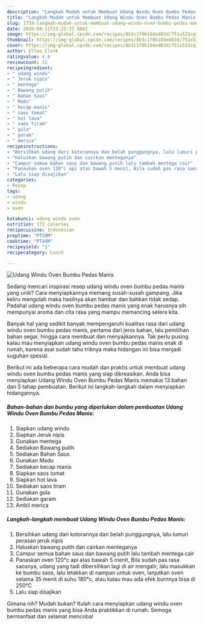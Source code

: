 ```yaml
---
description: "Langkah Mudah untuk Membuat Udang Windu Oven Bumbu Pedas Manis Anti Gagal"
title: "Langkah Mudah untuk Membuat Udang Windu Oven Bumbu Pedas Manis Anti Gagal"
slug: 1739-langkah-mudah-untuk-membuat-udang-windu-oven-bumbu-pedas-manis-anti-gagal
date: 2020-08-11T23:22:27.886Z
image: https://img-global.cpcdn.com/recipes/8b3c1f0b184ed83d/751x532cq70/udang-windu-oven-bumbu-pedas-manis-foto-resep-utama.jpg
thumbnail: https://img-global.cpcdn.com/recipes/8b3c1f0b184ed83d/751x532cq70/udang-windu-oven-bumbu-pedas-manis-foto-resep-utama.jpg
cover: https://img-global.cpcdn.com/recipes/8b3c1f0b184ed83d/751x532cq70/udang-windu-oven-bumbu-pedas-manis-foto-resep-utama.jpg
author: Ellen Clark
ratingvalue: 4.8
reviewcount: 12
recipeingredient:
- " udang windu"
- " Jeruk nipis"
- " mentega"
- " Bawang putih"
- " Bahan Saus"
- " Madu"
- " kecap manis"
- " saos tomat"
- " hot lava"
- " saos tiram"
- " gula"
- " garam"
- " merica"
recipeinstructions:
- "Bersihkan udang dari kotorannya dan belah punggungnya, lalu lumuri perasan jeruk nipis"
- "Haluskan bawang putih dan cairkan menteganya"
- "Campur semua bahan saus dan bawang putih lalu tambah mentega cair"
- "Panaskan oven 120°c api atas bawah 5 menit, Bila sudah pas rasa saosnya, udang yang tadi dibersihkan lagi di air mengalir, lalu masukkan ke bumbu saos, lalu letakkan di nampan untuk oven, lanjutkan oven selama 35 menit di suhu 180°c, atau kalau mau ada efek burnnya bisa di 250°C"
- "Lalu siap disajikan"
categories:
- Resep
tags:
- udang
- windu
- oven

katakunci: udang windu oven 
nutrition: 172 calories
recipecuisine: Indonesian
preptime: "PT39M"
cooktime: "PT44M"
recipeyield: "1"
recipecategory: Lunch

---
```



![Udang Windu Oven Bumbu Pedas Manis](https://img-global.cpcdn.com/recipes/8b3c1f0b184ed83d/751x532cq70/udang-windu-oven-bumbu-pedas-manis-foto-resep-utama.jpg)

Sedang mencari inspirasi resep udang windu oven bumbu pedas manis yang unik? Cara menyiapkannya memang susah-susah gampang. Jika keliru mengolah maka hasilnya akan hambar dan bahkan tidak sedap. Padahal udang windu oven bumbu pedas manis yang enak harusnya sih mempunyai aroma dan cita rasa yang mampu memancing selera kita.

Banyak hal yang sedikit banyak mempengaruhi kualitas rasa dari udang windu oven bumbu pedas manis, pertama dari jenis bahan, lalu pemilihan bahan segar, hingga cara membuat dan menyajikannya. Tak perlu pusing kalau mau menyiapkan udang windu oven bumbu pedas manis enak di rumah, karena asal sudah tahu triknya maka hidangan ini bisa menjadi suguhan spesial.




Berikut ini ada beberapa cara mudah dan praktis untuk membuat udang windu oven bumbu pedas manis yang siap dikreasikan. Anda bisa menyiapkan Udang Windu Oven Bumbu Pedas Manis memakai 13 bahan dan 5 tahap pembuatan. Berikut ini langkah-langkah dalam menyiapkan hidangannya.

<!--inarticleads1-->

##### Bahan-bahan dan bumbu yang diperlukan dalam pembuatan Udang Windu Oven Bumbu Pedas Manis:

1. Siapkan  udang windu
1. Siapkan  Jeruk nipis
1. Gunakan  mentega
1. Sediakan  Bawang putih
1. Sediakan  Bahan Saus
1. Gunakan  Madu
1. Sediakan  kecap manis
1. Siapkan  saos tomat
1. Siapkan  hot lava
1. Sediakan  saos tiram
1. Gunakan  gula
1. Sediakan  garam
1. Ambil  merica




<!--inarticleads2-->

##### Langkah-langkah membuat Udang Windu Oven Bumbu Pedas Manis:

1. Bersihkan udang dari kotorannya dan belah punggungnya, lalu lumuri perasan jeruk nipis
1. Haluskan bawang putih dan cairkan menteganya
1. Campur semua bahan saus dan bawang putih lalu tambah mentega cair
1. Panaskan oven 120°c api atas bawah 5 menit, Bila sudah pas rasa saosnya, udang yang tadi dibersihkan lagi di air mengalir, lalu masukkan ke bumbu saos, lalu letakkan di nampan untuk oven, lanjutkan oven selama 35 menit di suhu 180°c, atau kalau mau ada efek burnnya bisa di 250°C
1. Lalu siap disajikan




Gimana nih? Mudah bukan? Itulah cara menyiapkan udang windu oven bumbu pedas manis yang bisa Anda praktikkan di rumah. Semoga bermanfaat dan selamat mencoba!

